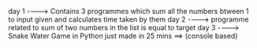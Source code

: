 day 1 ---->  Contains 3 programmes which sum all the numbers btween 1 to input given and calculates time taken by them 
day 2 ----> programme related to sum of two numbers in the list is equal to target 
day 3 ----> Snake Water Game in Python just made in 25 mins ==> (console based) 
